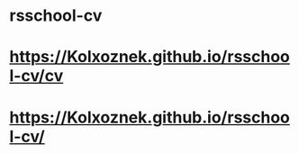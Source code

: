 # rsschool-cv
# https://Kolxoznek.github.io/rsschool-cv/cv
# https://Kolxoznek.github.io/rsschool-cv/
